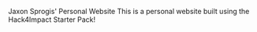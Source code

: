 Jaxon Sprogis' Personal Website
This is a personal website built using the Hack4Impact Starter Pack!